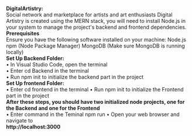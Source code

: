 **DigitalArtistry:**
</br>
Social network and marketplace for artists and art enthusiasts Digital Artistry is created using the MERN stack, you will need to install Node.js in your system to manage the project's backend and frontend dependencies.
</br>
**Prerequisites**
</br>
Ensure you have the following software installed on your machine:
Node.js npm (Node Package Manager)
MongoDB (Make sure MongoDB is running locally)
</br>
**Set Up Backend Folder:**
</br>
• In Visual Studio Code, open the terminal
</br>
• Enter cd Backend in the terminal
</br>
• Run npm init to initialize the backend part in the project
</br>
**Set Up frontend Folder:**
</br>
• Enter cd frontend in the terminal
• Run npm init to initialize the Frontend part in the project
</br>
**After these steps, you should have two initialized node projects, one for the Backend and one for the Frontend**
</br>
• Enter command in the Teminal npm run
• Open your web browser and navigate to 
</br> **http://localhost:3000**

